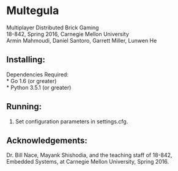 # Multegula

Multiplayer Distributed Brick Gaming  
18-842, Spring 2016, Carnegie Mellon University  
Armin Mahmoudi, Daniel Santoro, Garrett Miller, Lunwen He

Installing:
---------------------------------------------------------
Dependencies Required:  
	* Go 1.6 (or greater)  
	* Python 3.5.1 (or greater)  

Running:
---------------------------------------------------------
1. Set configuration parameters in settings.cfg.


Acknowledgements:
---------------------------------------------------------
Dr. Bill Nace, Mayank Shishodia, and the teaching staff of 18-842, 
Embedded Systems, at Carnegie Mellon University, Spring 2016.

